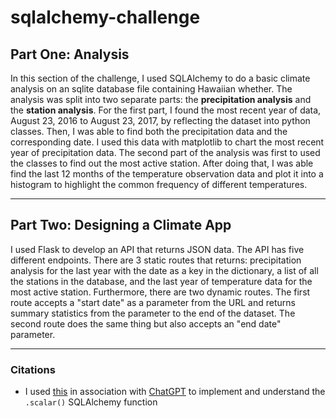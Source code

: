 # sqlalchemy-challenge

## Part One: Analysis
In this section of the challenge, I used SQLAlchemy to do a basic climate analysis on an sqlite database file containing Hawaiian whether. The analysis was split into two separate parts: the **precipitation analysis** and the **station analysis**. For the first part, I found the most recent year of data, August 23, 2016 to August 23, 2017, by reflecting the dataset into python classes. Then, I was able to find both the precipitation data and the corresponding date. I used this data with matplotlib to chart the most recent year of precipitation data. The second part of the analysis was first to used the classes to find out the most active station. After doing that, I was able find the last 12 months of the temperature observation data and plot it into a histogram to highlight the common frequency of different temperatures.

---
## Part Two: Designing a Climate App
I used Flask to develop an API that returns JSON data. The API has five different endpoints. There are 3 static routes that returns: precipitation analysis for the last year with the date as a key in the dictionary, a list of all the stations in the database, and the last year of temperature data for the most active station. Furthermore, there are two dynamic routes. The first route accepts a "start date" as a parameter from the URL and returns summary statistics from the parameter to the end of the dataset. The second route does the same thing but also accepts an "end date" parameter. 

---
### Citations
- I used [this](https://www.tutorialspoint.com/sqlalchemy/sqlalchemy_orm_returning_list_and_scalars.htm) in association with [ChatGPT](https://chatgpt.com/) to implement and understand the `.scalar()` SQLAlchemy function 
